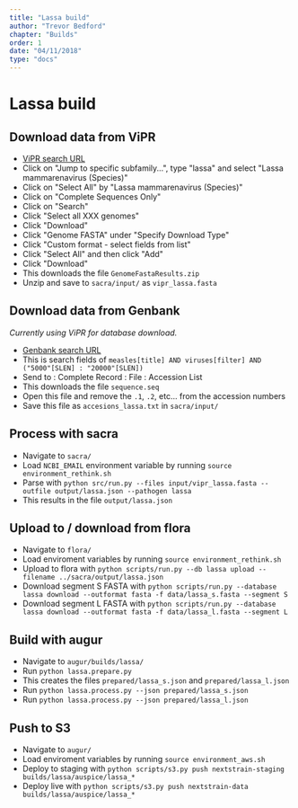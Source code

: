 ```yaml
---
title: "Lassa build"
author: "Trevor Bedford"
chapter: "Builds"
order: 1
date: "04/11/2018"
type: "docs"
---
```


# Lassa build

## Download data from ViPR

* [ViPR search URL](https://www.viprbrc.org/brc/vipr_genome_search.spg?method=ShowCleanSearch&decorator=arena)
* Click on "Jump to specific subfamily...", type "lassa" and select "Lassa mammarenavirus (Species)"
* Click on "Select All" by "Lassa mammarenavirus (Species)"
* Click on "Complete Sequences Only"
* Click on "Search"
* Click "Select all XXX genomes"
* Click "Download"
* Click "Genome FASTA" under "Specify Download Type"
* Click "Custom format - select fields from list"
* Click "Select All" and then click "Add"
* Click "Download"
* This downloads the file `GenomeFastaResults.zip`
* Unzip and save to `sacra/input/` as `vipr_lassa.fasta`

## Download data from Genbank

_Currently using ViPR for database download._

* [Genbank search URL](https://www.ncbi.nlm.nih.gov/nuccore/?term=lassa%5Btitle%5D+AND+viruses%5Bfilter%5D+AND+("2000"%5BSLEN%5D+%3A+"20000"%5BSLEN%5D))
* This is search fields of `measles[title] AND viruses[filter] AND ("5000"[SLEN] : "20000"[SLEN])`
* Send to : Complete Record : File : Accession List
* This downloads the file `sequence.seq`
* Open this file and remove the `.1`, `.2`, etc... from the accession numbers
* Save this file as `accesions_lassa.txt` in `sacra/input/`

## Process with sacra

* Navigate to `sacra/`
* Load `NCBI_EMAIL` environment variable by running `source environment_rethink.sh`
* Parse with `python src/run.py --files input/vipr_lassa.fasta --outfile output/lassa.json --pathogen lassa`
* This results in the file `output/lassa.json`

## Upload to / download from flora

* Navigate to `flora/`
* Load enviroment variables by running `source environment_rethink.sh`
* Upload to flora with `python scripts/run.py --db lassa upload --filename ../sacra/output/lassa.json`
* Download segment S FASTA with `python scripts/run.py --database lassa download --outformat fasta -f data/lassa_s.fasta --segment S`
* Download segment L FASTA with `python scripts/run.py --database lassa download --outformat fasta -f data/lassa_l.fasta --segment L`

## Build with augur

* Navigate to `augur/builds/lassa/`
* Run `python lassa.prepare.py`
* This creates the files `prepared/lassa_s.json` and `prepared/lassa_l.json`
* Run `python lassa.process.py --json prepared/lassa_s.json`
* Run `python lassa.process.py --json prepared/lassa_l.json`

## Push to S3

* Navigate to `augur/`
* Load enviroment variables by running `source environment_aws.sh`
* Deploy to staging with `python scripts/s3.py push nextstrain-staging builds/lassa/auspice/lassa_*`
* Deploy live with `python scripts/s3.py push nextstrain-data builds/lassa/auspice/lassa_*`
